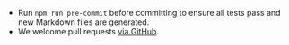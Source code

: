 - Run `npm run pre-commit` before committing to ensure all tests pass and new Markdown files are generated.
- We welcome pull requests [via GitHub][GitHub Page].

[GitHub Page]: https://github.com/companymachine/dgcl
